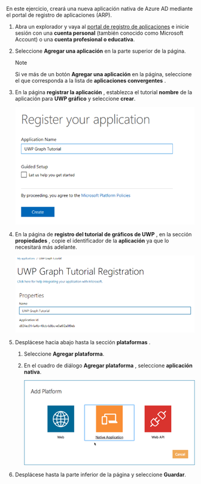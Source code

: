 <!-- markdownlint-disable MD002 MD041 -->

En este ejercicio, creará una nueva aplicación nativa de Azure AD mediante el portal de registro de aplicaciones (ARP).

1. Abra un explorador y vaya al [portal de registro de aplicaciones](https://apps.dev.microsoft.com) e inicie sesión con una **cuenta personal** (también conocido como Microsoft Account) o una **cuenta profesional o educativa**.

1. Seleccione **Agregar una aplicación** en la parte superior de la página.

    > [!NOTE]
    > Si ve más de un botón **Agregar una aplicación** en la página, seleccione el que corresponda a la lista de **aplicaciones convergentes** .

1. En la página **registrar la aplicación** , establezca el tutorial **nombre** de la aplicación para **UWP gráfico** y seleccione **crear**.

    ![Captura de pantalla de la creación de una nueva aplicación en el sitio web del portal de registro de aplicaciones](./images/arp-create-app-01.png)

1. En la página de **registro del tutorial de gráficos de UWP** , en la sección **propiedades** , copie el identificador de la **aplicación** ya que lo necesitará más adelante.

    ![Captura de pantalla del identificador de la aplicación recién creada](./images/arp-create-app-02.png)

1. Desplácese hacia abajo hasta la sección **plataformas** .

    1. Seleccione **Agregar plataforma**.
    1. En el cuadro de diálogo **Agregar plataforma** , seleccione **aplicación nativa**.

        ![Captura de pantalla que crea una plataforma para la aplicación](./images/arp-create-app-03.png)

1. Desplácese hasta la parte inferior de la página y seleccione **Guardar**.